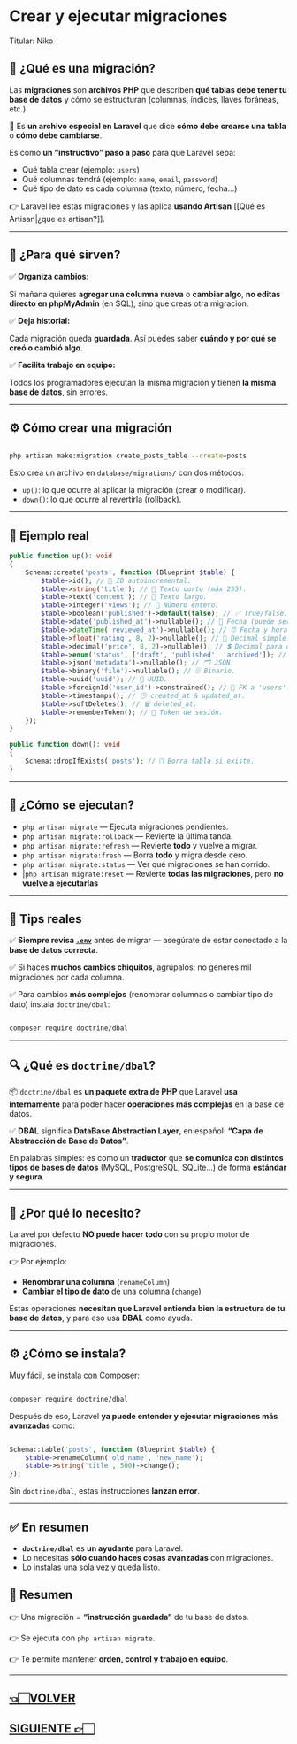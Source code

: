 # Crear y ejecutar migraciones

Titular: Niko

## 🦜 **¿Qué es una migración?**

Las **migraciones** son **archivos PHP** que describen **qué tablas debe tener tu base de datos** y cómo se estructuran (columnas, índices, llaves foráneas, etc.).

🔑 Es **un archivo especial en Laravel** que dice **cómo debe crearse una tabla** o **cómo debe cambiarse**.

Es como **un “instructivo” paso a paso** para que Laravel sepa:

- Qué tabla crear (ejemplo: `users`)
- Qué columnas tendrá (ejemplo: `name`, `email`, `password`)
- Qué tipo de dato es cada columna (texto, número, fecha…)

👉 Laravel lee estas migraciones y las aplica **usando Artisan** [[Qué es Artisan|¿que es artisan?]].

---

## 🧱 **¿Para qué sirven?**

✅ **Organiza cambios:**

Si mañana quieres **agregar una columna nueva** o **cambiar algo**, **no editas directo en phpMyAdmin**  (en SQL), sino que creas otra migración.

✅ **Deja historial:**

Cada migración queda **guardada**. Así puedes saber **cuándo y por qué se creó o cambió algo**.

✅ **Facilita trabajo en equipo:**

Todos los programadores ejecutan la misma migración y tienen **la misma base de datos**, sin errores.

---

## ⚙️ **Cómo crear una migración**

```bash

php artisan make:migration create_posts_table --create=posts

```

Esto crea un archivo en `database/migrations/` con dos métodos:

- `up()`: lo que ocurre al aplicar la migración (crear o modificar).
- `down()`: lo que ocurre al revertirla (rollback).

---

## 🧩 **Ejemplo real**

```php
public function up(): void
{
    Schema::create('posts', function (Blueprint $table) {
        $table->id(); // 🔑 ID autoincremental.
        $table->string('title'); // 📌 Texto corto (máx 255).
        $table->text('content'); // 📜 Texto largo.
        $table->integer('views'); // 🔢 Número entero.
        $table->boolean('published')->default(false); // ✅ True/false.
        $table->date('published_at')->nullable(); // 📅 Fecha (puede ser nulo).
        $table->dateTime('reviewed_at')->nullable(); // ⏰ Fecha y hora.
        $table->float('rating', 8, 2)->nullable(); // 📏 Decimal simple.
        $table->decimal('price', 8, 2)->nullable(); // 💲 Decimal para dinero.
        $table->enum('status', ['draft', 'published', 'archived']); // 🎚️ Opciones limitadas.
        $table->json('metadata')->nullable(); // 🗂️ JSON.
        $table->binary('file')->nullable(); // 🗄️ Binario.
        $table->uuid('uuid'); // 🔐 UUID.
        $table->foreignId('user_id')->constrained(); // 🔗 FK a 'users'.
        $table->timestamps(); // 🕒 created_at & updated_at.
        $table->softDeletes(); // 🗑️ deleted_at.
        $table->rememberToken(); // 🔑 Token de sesión.
    });
}

public function down(): void
{
    Schema::dropIfExists('posts'); // 🚫 Borra tabla si existe.
}

```

---

## 🔄 **¿Cómo se ejecutan?**

- `php artisan migrate` — Ejecuta migraciones pendientes.
- `php artisan migrate:rollback` — Revierte la última tanda.
- `php artisan migrate:refresh` — Revierte **todo** y vuelve a migrar.
- `php artisan migrate:fresh` — Borra **todo** y migra desde cero.
- `php artisan migrate:status` — Ver qué migraciones se han corrido.
- |`php artisan migrate:reset` — Revierte **todas las migraciones**, pero **no vuelve a ejecutarlas**


---

## 🔑 **Tips reales**

✅ **Siempre revisa [`.env`](3.%20Instalación%20Paso%20a%20Paso.md)** antes de migrar — asegúrate de estar conectado a la **base de datos correcta**.

✅ Si haces **muchos cambios chiquitos**, agrúpalos: no generes mil migraciones por cada columna.

✅ Para cambios **más complejos** (renombrar columnas o cambiar tipo de dato) instala `doctrine/dbal`:

```bash

composer require doctrine/dbal

```

---

## 🔍 **¿Qué es `doctrine/dbal`?**

📦 `doctrine/dbal` es **un paquete extra de PHP** que Laravel **usa internamente** para poder hacer **operaciones más complejas** en la base de datos.

✅ **DBAL** significa **DataBase Abstraction Layer**, en español: **“Capa de Abstracción de Base de Datos”**.

En palabras simples: es como un **traductor** que **se comunica con distintos tipos de bases de datos** (MySQL, PostgreSQL, SQLite...) de forma **estándar y segura**.

---

## 🧩 **¿Por qué lo necesito?**

Laravel por defecto **NO puede hacer todo** con su propio motor de migraciones.

👉 Por ejemplo:

- **Renombrar una columna** (`renameColumn`)
- **Cambiar el tipo de dato** de una columna (`change`)

Estas operaciones **necesitan que Laravel entienda bien la estructura de tu base de datos**, y para eso usa **DBAL** como ayuda.

---

## ⚙️ **¿Cómo se instala?**

Muy fácil, se instala con Composer:

```bash

composer require doctrine/dbal

```

Después de eso, Laravel **ya puede entender y ejecutar migraciones más avanzadas** como:

```php

Schema::table('posts', function (Blueprint $table) {
    $table->renameColumn('old_name', 'new_name');
    $table->string('title', 500)->change();
});

```

Sin `doctrine/dbal`, estas instrucciones **lanzan error**.

---

## ✅ **En resumen**

- **`doctrine/dbal`** es **un ayudante** para Laravel.
- Lo necesitas **sólo cuando haces cosas avanzadas** con migraciones.
- Lo instalas una sola vez y queda listo.

## 🎉 **Resumen**

👉 Una migración = **“instrucción guardada”** de tu base de datos.

👉 Se ejecuta con `php artisan migrate`.

👉 Te permite mantener **orden, control y trabajo en equipo**.

---

## [👈🏻VOLVER](Conexión%20a%20MySQL%20phpMyAdmin.md)

## [SIGUIENTE 👉🏻](Editar%20tablas%20existentes.md)